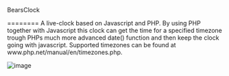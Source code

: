 BearsClock
<div style="text-align:center"></div>
========
A live-clock based on Javascript and PHP. By using PHP together with Javascript this clock can get the time for a specified timezone trough PHPs much more advanced date() function and then keep the clock going with javascript. Supported timezones can be found at www.php.net/manual/en/timezones.php.

![image](https://github.com/user-attachments/assets/5f86fbb1-7e3f-4894-a8f7-b4d8f0188703)

